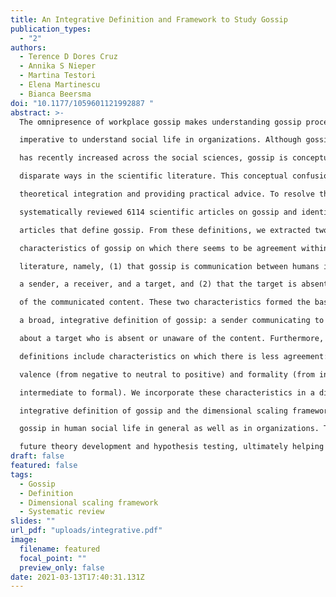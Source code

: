 ```yaml
---
title: An Integrative Definition and Framework to Study Gossip
publication_types:
  - "2"
authors:
  - Terence D Dores Cruz
  - Annika S Nieper
  - Martina Testori
  - Elena Martinescu
  - Bianca Beersma
doi: "10.1177/1059601121992887 "
abstract: >-
  The omnipresence of workplace gossip makes understanding gossip processes

  imperative to understand social life in organizations. Although gossip research

  has recently increased across the social sciences, gossip is conceptualized in

  disparate ways in the scientific literature. This conceptual confusion impedes

  theoretical integration and providing practical advice. To resolve this, we

  systematically reviewed 6114 scientific articles on gossip and identified 324

  articles that define gossip. From these definitions, we extracted two essential

  characteristics of gossip on which there seems to be agreement within the

  literature, namely, (1) that gossip is communication between humans involving

  a sender, a receiver, and a target, and (2) that the target is absent or unaware

  of the communicated content. These two characteristics formed the basis of

  a broad, integrative definition of gossip: a sender communicating to a receiver

  about a target who is absent or unaware of the content. Furthermore, some

  definitions include characteristics on which there is less agreement: gossip

  valence (from negative to neutral to positive) and formality (from informal to

  intermediate to formal). We incorporate these characteristics in a dimensional scaling framework that can guide future research. Our broad,

  integrative definition of gossip and the dimensional scaling framework provide the building blocks for a systematic, integrated knowledge base on the role of

  gossip in human social life in general as well as in organizations. This can foster

  future theory development and hypothesis testing, ultimately helping organizations to manage gossip.
draft: false
featured: false
tags:
  - Gossip
  - Definition
  - Dimensional scaling framework
  - Systematic review
slides: ""
url_pdf: "uploads/integrative.pdf"
image:
  filename: featured
  focal_point: ""
  preview_only: false
date: 2021-03-13T17:40:31.131Z
---
```

<script type='text/javascript' src='https://d1bxh8uas1mnw7.cloudfront.net/assets/embed.js'></script>
<div data-badge-details="right" data-badge-type="large-donut" data-doi="http://dx.doi.org/10.1177/1059601121992887" data-hide-no-mentions="true" class="altmetric-embed"></div>
